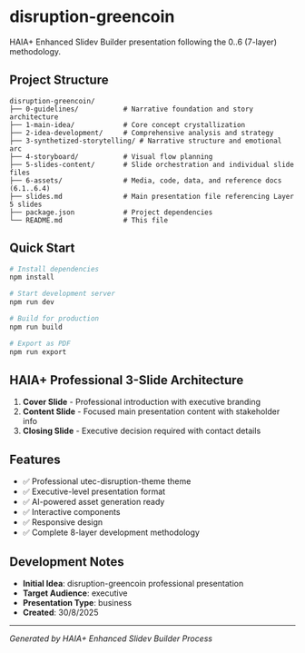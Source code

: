 # disruption-greencoin

  HAIA+ Enhanced Slidev Builder presentation following the 0..6 (7-layer) methodology.

  ## Project Structure

  ```
  disruption-greencoin/
  ├── 0-guidelines/           # Narrative foundation and story architecture
  ├── 1-main-idea/            # Core concept crystallization
  ├── 2-idea-development/     # Comprehensive analysis and strategy
  ├── 3-synthetized-storytelling/ # Narrative structure and emotional arc
  ├── 4-storyboard/           # Visual flow planning
  ├── 5-slides-content/       # Slide orchestration and individual slide files
  ├── 6-assets/               # Media, code, data, and reference docs (6.1..6.4)
  ├── slides.md               # Main presentation file referencing Layer 5 slides
  ├── package.json            # Project dependencies
  └── README.md               # This file
  ```

## Quick Start

```bash
# Install dependencies
npm install

# Start development server
npm run dev

# Build for production
npm run build

# Export as PDF
npm run export
```

## HAIA+ Professional 3-Slide Architecture

1. **Cover Slide** - Professional introduction with executive branding
2. **Content Slide** - Focused main presentation content with stakeholder info
3. **Closing Slide** - Executive decision required with contact details

## Features

- ✅ Professional utec-disruption-theme theme
- ✅ Executive-level presentation format
- ✅ AI-powered asset generation ready
- ✅ Interactive components
- ✅ Responsive design
- ✅ Complete 8-layer development methodology

## Development Notes

- **Initial Idea**: disruption-greencoin professional presentation
- **Target Audience**: executive
- **Presentation Type**: business
- **Created**: 30/8/2025

---

*Generated by HAIA+ Enhanced Slidev Builder Process*
